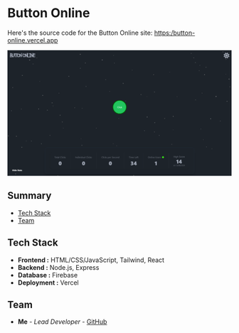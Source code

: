 # Button Online

Here's the source code for the Button Online site: [https:/button-online.vercel.app](https://button-online.vercel.app/)

![Logo Button Online](./buttononline.png)

## Summary

- [Tech Stack](#tech-stack)
- [Team](#team)

## Tech Stack

- **Frontend :** HTML/CSS/JavaScript, Tailwind, React
- **Backend :** Node.js, Express
- **Database :** Firebase
- **Deployment :** Vercel

## Team

- **Me** - _Lead Developer_ - [GitHub](https://github.com/Maxiomm)

